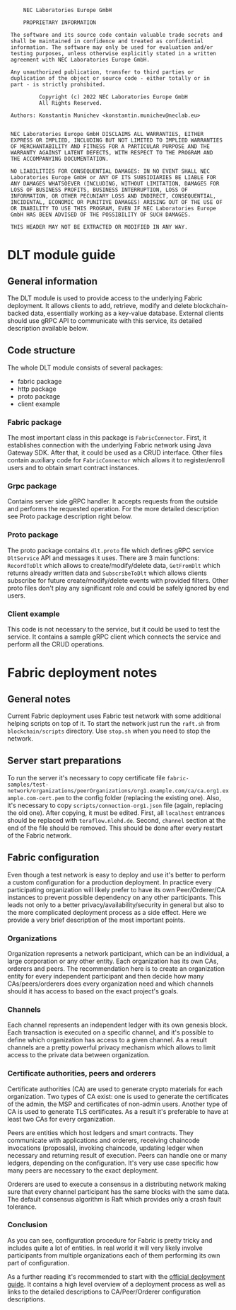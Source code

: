 ```
     NEC Laboratories Europe GmbH

     PROPRIETARY INFORMATION

 The software and its source code contain valuable trade secrets and
 shall be maintained in confidence and treated as confidential
 information. The software may only be used for evaluation and/or
 testing purposes, unless otherwise explicitly stated in a written
 agreement with NEC Laboratories Europe GmbH.

 Any unauthorized publication, transfer to third parties or
 duplication of the object or source code - either totally or in
 part - is strictly prohibited.

          Copyright (c) 2022 NEC Laboratories Europe GmbH
          All Rights Reserved.

 Authors: Konstantin Munichev <konstantin.munichev@neclab.eu>


 NEC Laboratories Europe GmbH DISCLAIMS ALL WARRANTIES, EITHER
 EXPRESS OR IMPLIED, INCLUDING BUT NOT LIMITED TO IMPLIED WARRANTIES
 OF MERCHANTABILITY AND FITNESS FOR A PARTICULAR PURPOSE AND THE
 WARRANTY AGAINST LATENT DEFECTS, WITH RESPECT TO THE PROGRAM AND
 THE ACCOMPANYING DOCUMENTATION.

 NO LIABILITIES FOR CONSEQUENTIAL DAMAGES: IN NO EVENT SHALL NEC
 Laboratories Europe GmbH or ANY OF ITS SUBSIDIARIES BE LIABLE FOR
 ANY DAMAGES WHATSOEVER (INCLUDING, WITHOUT LIMITATION, DAMAGES FOR
 LOSS OF BUSINESS PROFITS, BUSINESS INTERRUPTION, LOSS OF
 INFORMATION, OR OTHER PECUNIARY LOSS AND INDIRECT, CONSEQUENTIAL,
 INCIDENTAL, ECONOMIC OR PUNITIVE DAMAGES) ARISING OUT OF THE USE OF
 OR INABILITY TO USE THIS PROGRAM, EVEN IF NEC Laboratories Europe
 GmbH HAS BEEN ADVISED OF THE POSSIBILITY OF SUCH DAMAGES.

 THIS HEADER MAY NOT BE EXTRACTED OR MODIFIED IN ANY WAY.
 ```

# DLT module guide

## General information
The DLT module is used to provide access to the underlying Fabric deployment. It allows clients
to add, retrieve, modify and delete blockchain-backed data, essentially working as a key-value
database. External clients should use gRPC API to communicate with this service, its detailed
description available below.

## Code structure
The whole DLT module consists of several packages:
- fabric package
- http package
- proto package
- client example

### Fabric package
The most important class in this package is `FabricConnector`. First, it establishes connection
with the underlying Fabric network using Java Gateway SDK. After that, it could be used as a
CRUD interface.
Other files contain auxiliary code for `FabricConnector` which allows it to register/enroll
users and to obtain smart contract instances.

### Grpc package
Contains server side gRPC handler. It accepts requests from the outside and performs the
requested operation. For the more detailed description see Proto package description right below.

### Proto package
The proto package contains `dlt.proto` file which defines gRPC service `DltService` API and messages
it uses. There are 3 main functions: `RecordToDlt` which allows to create/modify/delete data,
`GetFromDlt` which returns already written data and `SubscribeToDlt` which allows clients subscribe
for future create/modify/delete events with provided filters.
Other proto files don't play any significant role and could be safely ignored by end users.

### Client example
This code is not necessary to the service, but it could be used to test the service. It contains
a sample gRPC client which connects the service and perform all the CRUD operations. 

# Fabric deployment notes

## General notes
Current Fabric deployment uses Fabric test network with some additional helping scripts on top of it.
To start the network just run the `raft.sh` from `blockchain/scripts` directory. Use `stop.sh`
when you need to stop the network.

## Server start preparations
To run the server it's necessary to copy certificate file
`fabric-samples/test-network/organizations/peerOrganizations/org1.example.com/ca/ca.org1.example.com-cert.pem`
to the config folder (replacing the existing one). Also, it's necessary to copy `scripts/connection-org1.json`
file (again, replacing the old one). After copying, it must be edited. First, all `localhost` entrances
should be replaced with `teraflow.nlehd.de`. Second, `channel` section at the end of the file should be removed.
This should be done after every restart of the Fabric network.

## Fabric configuration
Even though a test network is easy to deploy and use it's better to perform a custom configuration
for a production deployment. In practice every participating organization will likely prefer to have
its own Peer/Orderer/CA instances to prevent possible dependency on any other participants. This leads
not only to a better privacy/availability/security in general but also to the more complicated
deployment process as a side effect. Here we provide a very brief description of the most important points.

### Organizations
Organization represents a network participant, which can be an individual, a large corporation or any other
entity. Each organization has its own CAs, orderers and peers. The recommendation here is to create an
organization entity for every independent participant and then decide how many CAs/peers/orderers does
every organization need and which channels should it has access to based on the exact project's goals. 

### Channels
Each channel represents an independent ledger with its own genesis block. Each transaction is executed
on a specific channel, and it's possible to define which organization has access to a given channel.
As a result channels are a pretty powerful privacy mechanism which allows to limit access to the private
data between organization.

### Certificate authorities, peers and orderers
Certificate authorities (CA) are used to generate crypto materials for each organization. Two types of CA
exist: one is used to generate the certificates of the admin, the MSP and certificates of non-admin users.
Another type of CA is used to generate TLS certificates. As a result it's preferable to have at least two
CAs for every organization.

Peers are entities which host ledgers and smart contracts. They communicate with applications and orderers,
receiving chaincode invocations (proposals), invoking chaincode, updating ledger when necessary and
returning result of execution. Peers can handle one or many ledgers, depending on the configuration. It's
very use case specific how many peers are necessary to the exact deployment.

Orderers are used to execute a consensus in a distributing network making sure that every channel participant
has the same blocks with the same data. The default consensus algorithm is Raft which provides only a crash
fault tolerance.

### Conclusion
As you can see, configuration procedure for Fabric is pretty tricky and includes quite a lot of entities.
In real world it will very likely involve participants from multiple organizations each of them performing
its own part of configuration.

As a further reading it's recommended to start with the
[official deployment guide](https://hyperledger-fabric.readthedocs.io/en/release-2.2/deployment_guide_overview.html).
It contains a high level overview of a deployment process as well as links to the detailed descriptions to
CA/Peer/Orderer configuration descriptions.